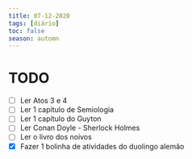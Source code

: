 ```yaml
---
title: 07-12-2020
tags: [diário]
toc: false
season: automn
---
```


# TODO
- [ ] Ler Atos 3 e 4
- [ ] Ler 1 capítulo de Semiologia
- [ ] Ler 1 capítulo do Guyton
- [ ] Ler Conan Doyle - Sherlock Holmes
- [ ] Ler o livro dos noivos
- [x] Fazer 1 bolinha de atividades do duolingo alemão